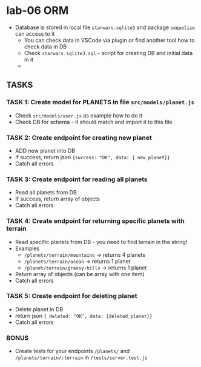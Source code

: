 # lab-06 ORM

* Database is stored in local file `starwars.sqlite3` and package `sequelize` can access to it
  * You can check data in VSCode via plugin or find another tool how to check data in DB
  * Check `starwars.sqlite3.sql` - script for creating DB and initial data in it
  * 
## TASKS
### TASK 1: Create model for PLANETS in file `src/models/planet.js`
* Check `src/models/user.js` as example how to do it
* Check DB for schema - it should match and import it to this file


### TASK 2: Create endpoint for creating new planet
* ADD new planet into DB
* If success, return json `{success: "OK", data: { new planet}}`
* Catch all errors


### TASK 3: Create endpoint for reading all planets
* Read all planets from DB
* If success, return array of objects
* Catch all errors


### TASK 4: Create endpoint for returning specific planets with terrain
* Read specific planets from DB - you need to find terrain in the string! 
* Examples
  * `/planets/terrain/mountains` -> returns 4 planets
  * `/planets/terrain/ocean` -> returns 1 planet
  * `/planet/terrain/grassy-hills` -> returns 1 planet
* Return  array of objects (can be array with one item)
* Catch all errors


### TASK 5: Create endpoint for deleting planet
* Delete planet in DB
* return json `{ deleted: "OK", data: {deleted_planet}}`
* Catch all errors

### BONUS 
* Create tests for your endpoints `/planets/` and  `/planets/terrain/:terrain` in `/tests/server.test.js`
